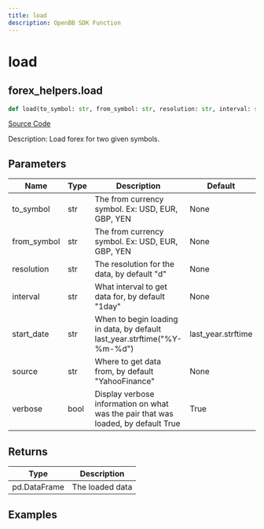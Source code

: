 ```yaml
---
title: load
description: OpenBB SDK Function
---
```


# load

## forex_helpers.load

```python title='openbb_terminal/forex/forex_helper.py'
def load(to_symbol: str, from_symbol: str, resolution: str, interval: str, start_date: str, source: str, verbose: bool) -> DataFrame:
```
[Source Code](https://github.com/OpenBB-finance/OpenBBTerminal/tree/main/openbb_terminal/forex/forex_helper.py#L97)

Description: Load forex for two given symbols.

## Parameters

| Name | Type | Description | Default | Optional |
| ---- | ---- | ----------- | ------- | -------- |
| to_symbol | str | The from currency symbol. Ex: USD, EUR, GBP, YEN | None | False |
| from_symbol | str | The from currency symbol. Ex: USD, EUR, GBP, YEN | None | False |
| resolution | str | The resolution for the data, by default "d" | None | True |
| interval | str | What interval to get data for, by default "1day" | None | True |
| start_date | str | When to begin loading in data, by default last_year.strftime("%Y-%m-%d") | last_year.strftime | True |
| source | str | Where to get data from, by default "YahooFinance" | None | True |
| verbose | bool | Display verbose information on what was the pair that was loaded, by default True | True | True |

## Returns

| Type | Description |
| ---- | ----------- |
| pd.DataFrame | The loaded data |

## Examples

